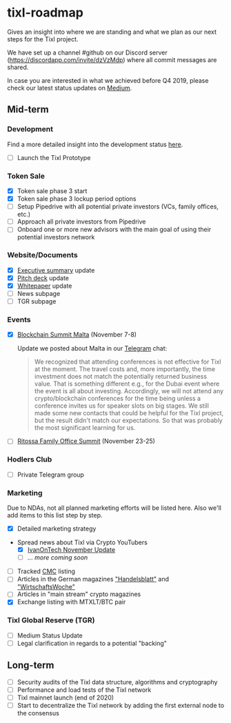 # tixl-roadmap

Gives an insight into where we are standing and what we plan as our next steps for the Tixl project.

We have set up a channel #github on our Discord server (https://discordapp.com/invite/dzVzMdp) where all commit messages are shared.

In case you are interested in what we achieved before Q4 2019, please check our latest status updates on [Medium](https://medium.com/tixlcurrency).

## Mid-term 

### Development

Find a more detailed insight into the development status [here](https://github.com/tixl/tixl-prototype-status).

- [ ] Launch the Tixl Prototype

### Token Sale
- [x] Token sale phase 3 start
- [x] Token sale phase 3 lockup period options
- [ ] Setup Pipedrive with all potential private investors (VCs, family offices, etc.)
- [ ] Approach all private investors from Pipedrive
- [ ] Onboard one or more new advisors with the main goal of using their potential investors network

### Website/Documents

- [x] [Executive summary](https://tixl.me/executive-summary) update
- [x] [Pitch deck](https://tixl.me/pitch-deck) update
- [x] [Whitepaper](https://tixl.me/whitepaper) update
- [ ] News subpage
- [ ] TGR subpage

### Events

- [x] [Blockchain Summit Malta](https://maltablockchainsummit.com/) (November 7-8)
  
  Update we posted about Malta in our [Telegram](https://t.me/tixlcurrency) chat: 
  > We recognized that attending conferences is not effective for Tixl at the moment. The travel costs and, more importantly, the time investment does not match the potentially returned business value. That is something different e.g., for the Dubai event where the event is all about investing. Accordingly, we will not attend any crypto/blockchain conferences for the time being unless a conference invites us for speaker slots on big stages. We still made some new contacts that could be helpful for the Tixl project, but the result didn't match our expectations. So that was probably the most significant learning for us.
- [ ] [Ritossa Family Office Summit](https://ritossafamilyoffice.com/) (November 23-25)

### Hodlers Club
- [ ] Private Telegram group

### Marketing

Due to NDAs, not all planned marketing efforts will be listed here. Also we'll add items to this list step by step.

- [x] Detailed marketing strategy
- Spread news about Tixl via Crypto YouTubers 
  - [x] [IvanOnTech November Update](https://www.youtube.com/watch?v=Ie-SrqTKrZ4&feature=youtu.be&t=1790)
  - [ ] *... more coming soon* 
- [ ] Tracked [CMC](https://coinmarketcap.com) listing
- [ ] Articles in the German magazines ["Handelsblatt"](https://www.handelsblatt.com/) and ["WirtschaftsWoche"](https://www.wiwo.de/)
- [ ] Articles in "main stream" crypto magazines
- [x] Exchange listing with MTXLT/BTC pair

### Tixl Global Reserve (TGR)
- [ ] Medium Status Update
- [ ] Legal clarification in regards to a potential "backing"

## Long-term

- [ ] Security audits of the Tixl data structure, algorithms and cryptography
- [ ] Performance and load tests of the Tixl network
- [ ] Tixl mainnet launch (end of 2020)
- [ ] Start to decentralize the Tixl network by adding the first external node to the consensus
